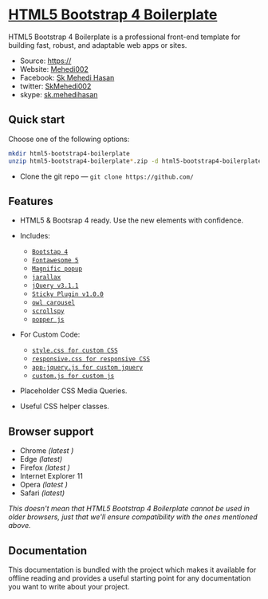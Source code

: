 # [HTML5 Bootstrap 4 Boilerplate]()


HTML5 Bootstrap 4 Boilerplate is a professional front-end template for building
fast, robust, and adaptable web apps or sites.



* Source: [https://](https://)
* Website: [Mehedi002](https://mehedi002.com)
* Facebook: [Sk Mehedi Hasan](https://facebook.com/Mehedi002)
* twitter: [SkMehedi002](https://twitter.com/SkMehedi002)
* skype: [sk.mehedihasan]()


## Quick start

Choose one of the following options:



  ```bash
  mkdir html5-bootstrap4-boilerplate
  unzip html5-bootstrap4-boilerplate*.zip -d html5-bootstrap4-boilerplate
  ```

* Clone the git repo — `git clone
  https://github.com/` 

## Features

* HTML5 & Bootsrap 4 ready. Use the new elements with confidence.
* Includes:
  * [`Bootstap 4`](https://getbootstrap.com/docs/4.0/getting-started/introduction/)
  * [`Fontawesome 5`](https://fontawesome.com/)
  * [`Magnific popup`]()
  * [`jarallax`](https://github.com/nk-o/jarallax)
  * [`jQuery v3.1.1`]()
  * [`Sticky Plugin v1.0.0`](http://labs.anthonygarand.com/sticky)
  * [`owl carousel`]()
  * [`scrollspy`]()
  * [`popper js`]()
  
* For Custom Code:
  * [`style.css for custom CSS`]() 
  * [`responsive.css for responsive CSS`]() 
  * [`app-jquery.js for custom jquery`]() 
  * [`custom.js for custom js`]() 
  

  
* Placeholder CSS Media Queries.
* Useful CSS helper classes.


## Browser support

* Chrome *(latest )*
* Edge *(latest)*
* Firefox *(latest )*
* Internet Explorer 11
* Opera *(latest )*
* Safari *(latest)*

*This doesn't mean that HTML5 Bootstrap 4 Boilerplate cannot be used in older browsers,
just that we'll ensure compatibility with the ones mentioned above.*



## Documentation

This documentation is bundled with the project which makes it 
available for offline reading and provides a useful starting point for
any documentation you want to write about your project.




